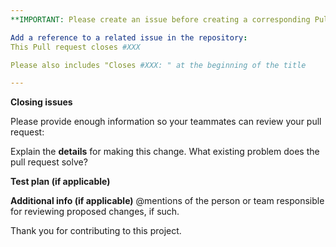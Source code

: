```yaml
---
**IMPORTANT: Please create an issue before creating a corresponding Pull Request**

Add a reference to a related issue in the repository:
This Pull request closes #XXX

Please also includes "Closes #XXX: " at the beginning of the title

---
```


**Closing issues**

Please provide enough information so your teammates can review your pull request:

<!-- You can skip this if you're fixing a typo to the project. -->

Explain the **details** for making this change. What existing problem does the pull request solve?

<!-- Example: When "Adding a function to do X", explain why it is necessary to have a way to do X. -->

**Test plan (if applicable)**

<!-- Demonstrate the code is solid. Example: The exact commands you ran and their output, screenshots or videos if the pull request changes UI. -->

**Additional info (if applicable)**
@mentions of the person or team responsible for reviewing proposed changes, if such.

Thank you for contributing to this project.
